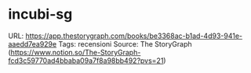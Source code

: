 # incubi-sg

URL: https://app.thestorygraph.com/books/be3368ac-b1ad-4d93-941e-aaedd7ea929e
Tags: recensioni
Source: The StoryGraph (https://www.notion.so/The-StoryGraph-fcd3c59770ad4bbaba09a7f8a98bb492?pvs=21)